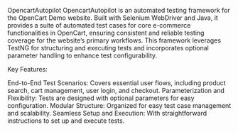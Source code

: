 OpencartAutopilot
OpencartAutopilot is an automated testing framework for the OpenCart Demo website. Built with Selenium WebDriver and Java, it provides a suite of automated test cases for core e-commerce functionalities in OpenCart, ensuring consistent and reliable testing coverage for the website’s primary workflows. This framework leverages TestNG for structuring and executing tests and incorporates optional parameter handling to enhance test configurability.

Key Features:

End-to-End Test Scenarios: Covers essential user flows, including product search, cart management, user login, and checkout.
Parameterization and Flexibility: Tests are designed with optional parameters for easy configuration.
Modular Structure: Organized for easy test case management and scalability.
Seamless Setup and Execution: With straightforward instructions to set up and execute tests.
